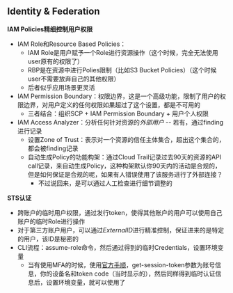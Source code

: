 ## Identity & Federation

**IAM Policies精细控制用户权限**
- IAM Role和Resource Based Policies：
  - IAM Role是用户赋予一个Role进行资源操作（这个时候，完全无法使用user原有的权限了）
  - RBP是在资源中进行Polies限制（比如S3 Bucket Policies）（这个时候user不需要放弃自己的其他权限）
  - 后者似乎应用场景更灵活
- IAM Permission Boundary：权限边界，这是一个高级功能，限制了用户的权限边界，对用户定义的任何权限如果超过了这个设置，都是不可用的
  - 三者结合：组织SCP + IAM Permission Boundary + 用户个人权限
- IAM Access Analyzer：分析任何针对资源的*外部用户* -- 若有，通过finding进行记录
  - 设置Zone of Trust：表示对一个资源的信任主体集合，超出这个集合的，都会被finding记录
  - 自动生成Policy的功能构架：通过Cloud Trail记录过去90天的资源的API call记录，来自动生成Policy，这种构架默认你90天内的活动是合规的，但是如何保证是合规的呢，如果有人错误使用了该服务进行了外部连接？
    - 不过说回来，是可以通过人工检查进行细节调整的

**STS认证**
- 跨账户的临时用户权限，通过发行token，使得其他账户的用户可以使用自己账户的临时Role进行操作
- 对于第三方账户用户，可以通过*ExternalID*进行精准控制，保证进来的是特定的用户，该ID是秘密的
- CLI流程：assume-role命令，然后通过得到的临时Credentials，设置环境变量
  - 当有使用MFA的时候，使用[官方手顺](https://repost.aws/knowledge-center/authenticate-mfa-cli)，get-session-token参数为账号信息，你的设备名和token code（当时显示的），然后同样得到临时认证信息后，设置环境变量，就可以使用了
